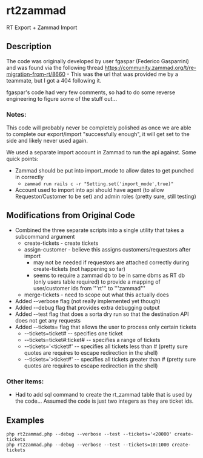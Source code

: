 # rt2zammad
RT Export + Zammad Import

## Description
The code was originally developed by user fgaspar (Federico Gasparrini) and was found via the following thread
https://community.zammad.org/t/re-migration-from-rt/8660 - This was the url that was provided me by a teammate, but I got a 404 following it.

fgaspar's code had very few comments, so had to do some reverse engineering to figure some of the stuff out...

### Notes:
This code will probably never be completely polished as once we are able to complete our export/import "successfully enough", it will get set to the side and likely never used again.

We used a separate import account in Zammad to run the api against.  Some quick points:
* Zammad should be put into import_mode to allow dates to get punched in correctly
  * ```zammad run rails c -r "Setting.set('import_mode',true)"```
* Account used to import into api should have agent (to allow Requestor/Customer to be set) and admin roles (pretty sure, still testing)

## Modifications from Original Code
* Combined the three separate scripts into a single utility that takes a subcommand argument
  * create-tickets  - create tickets
  * assign-customer - believe this assigns customers/requestors after import
    * may not be needed if requestors are attached correctly during create-tickets (not happening so far)
    * seems to require a zammad db to be in same dbms as RT db (only users table required) to provide a mapping of user/customer ids from '''rt''' to '''zammad'''
  * merge-tickets   - need to scope out what this actually does
* Added --verbose flag (not really implemented yet though)
* Added --debug flag that provides extra debugging output
* Added --test flag that does a sorta dry run so that the destination API does not get any requests
* Added --tickets= flag that allows the user to process only certain tickets
  * --tickets=ticket#           -- specifies one ticket
  * --tickets=ticket#:ticket#   -- specifies a range of tickets
  * --tickets='<ticket#'        -- specifies all tickets less than # (pretty sure quotes are requires to escape redirection in the shell)
  * --tickets='>ticket#'        -- specifies all tickets greater than # (pretty sure quotes are requires to escape redirection in the shell)


### Other items:
* Had to add sql command to create the rt_zammad table that is used by the code...  Assumed the code is just two integers as they are ticket ids.

## Examples
```
php rt2zammad.php --debug --verbose --test --tickets='<20000' create-tickets
php rt2zammad.php --debug --verbose --test --tickets=10:1000 create-tickets
```
